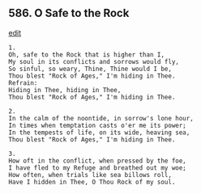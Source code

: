 
## 586.  O Safe to the Rock
[edit](https://docs.google.com/document/d/1ouPEq0xi2vdhwtE2Idvxcihw25wMvnWT/edit?mode=html)




    1.
    Oh, safe to the Rock that is higher than I, 
    My soul in its conflicts and sorrows would fly, 
    So sinful, so weary, Thine, Thine would I be, 
    Thou blest "Rock of Ages," I'm hiding in Thee. 
    Refrain:
    Hiding in Thee, hiding in Thee, 
    Thou blest "Rock of Ages," I'm hiding in Thee. 

    2.
    In the calm of the noontide, in sorrow's lone hour, 
    In times when temptation casts o'er me its power; 
    In the tempests of life, on its wide, heaving sea, 
    Thou blest "Rock of Ages," I'm hiding in Thee.

    3.
    How oft in the conflict, when pressed by the foe, 
    I have fled to my Refuge and breathed out my woe; 
    How often, when trials like sea billows roll, 
    Have I hidden in Thee, O Thou Rock of my soul.
